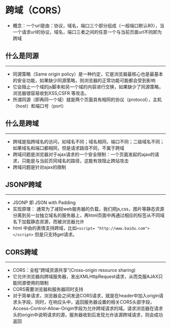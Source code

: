 # 跨域（CORS）

* 概念：一个url是由：协议，域名，端口三个部分组成（一般端口默认80），当一个请求url的协议，域名，端口三者之间的任意一个与当前页面url不同即为跨域


## 什么是同源
----

* 同源策略（Same origin policy）是一种约定，它是浏览器最核心也是最基本的安全功能，如果缺少同源策略，则浏览器的正常功能可能都会受到影响
* 它会阻止一个域的js脚本和另一个域的内容进行交换，如果缺少了同源策略，浏览器很容易收到XSS,CSFR 等攻击。
* 所谓同源（即再同一个域）就是两个页面具有相同的协议（protocol），主机（host）和端口号（port）


## 什么是跨域
----

* 跨域是指跨域名的访问，如域名不同；域名相同，端口不同；二级域名不同；如果域名和端口都相同，但是请求路径不同，不属于跨域
* 跨域问题是浏览器对于ajax请求的一个安全限制：一个页面发起的ajax的请求，只能是与当前页同域名的路径，这能有效阻止跨站攻击
* 跨域问题是针对ajax的限制

## JSONP跨域
----

* JSONP 即 JSON with Padding
* 实现原理： 通常为了减轻web服务器的负载，我们把js,css，图片等静态资源分离到另一台独立域名的服务器上，再html页面中再通过相应的标签从不同域名下加载静态资源，而被浏览器允许
* html 中由的表情支持跨域，比如```<script= "http://www.baidu.com"></script>``` 但是只支持get请求。

## CORS跨域
----

* CORS：全程“跨域资源共享”(Cross-origin resource sharing)
* 它允许浏览器向跨域服务器，发出XMLHttpRequest请求，从而克服AJAX只能同源使用的限制
* CORS需要浏览器和服务器同时支持
* 对于简单请求，浏览器会之间发送CORS请求，就是在header中加入origin请求头字段，同时，在响应头中，返回服务器设置的相关CORS头部字段，Access-Control-Allow-Origin字段为允许跨域请求的域。请求浏览器在请求头的origin中说明请求的源，服务器收到后发现允许该源跨域请求，则会成功返回
